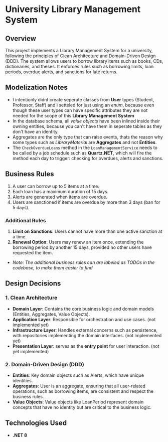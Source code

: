 # University Library Management System


## Overview
This project implements a Library Management System for a university, following the principles of Clean Architecture and Domain-Driven Design (DDD). The system allows users to borrow library items such as books, CDs, dictionaries, and theses. It enforces rules such as borrowing limits, loan periods, overdue alerts, and sanctions for late returns.

## Modelization Notes
- I intentionly didnt create seperate classes from **User** types (Student, Professor, Staff) and i setteled for just using an *enum*, because even though these user types can have specific attributes they are not needed for the scope of this **Library Management System**
- In the database schema, all *value objects* have been inlined inside their owning entities, because you can't have them in seperate tables as they don't have an identity.
- Aggregates are the only type that can raise events, thats the reason why some types such as *LibraryMaterial* are **Aggregates** and not **Entities**.
- The `CheckOverdueLoans` method in the `LoanManagementService` needs to be called by a job schedule such as **Quartz.NET**, which will fire the method each day to trigger: checking for overdues, alerts and sanctions.

## Business Rules

1. A user can borrow up to 5 items at a time.
2. Each loan has a maximum duration of 15 days.
3. Alerts are generated when items are overdue.
4. Users are sanctioned if items are overdue by more than 3 days (ban for 5 days).

### Additional Rules
1. **Limit on Sanctions**: Users cannot have more than one active sanction at a time.
2. **Renewal Option**: Users may renew an item once, extending the borrowing period by another 15 days, provided no other users have requested the item.
- *Note: The additional business rules can are labeled as TODOs in the codebase, to make them easier to find*

## Design Decisions
### 1. Clean Architecture
- **Domain Layer**: Contains the core business logic and domain models (Entities, Aggregates, Value Objects).
- **Application Layer**: Responsible for orchestration and use cases. (not implemented yet)
- **Infrastructure Layer**: Handles external concerns such as persistence, with repositories implementing the domain interfaces. (not implemented yet)
- **Presentation Layer**: serves as the **entry point** for user interaction. (not yet implemented)
### 2. Domain-Driven Design (DDD)
- **Entities**: Key domain objects such as Alerts, which have unique identities.
- **Aggregates**: User is an aggregate, ensuring that all user-related operations, such as borrowing items, are consistent and respect the business rules.
- **Value Objects**: Value objects like LoanPeriod represent domain concepts that have no identity but are critical to the business logic.

## Technologies Used
- **.NET 8**

